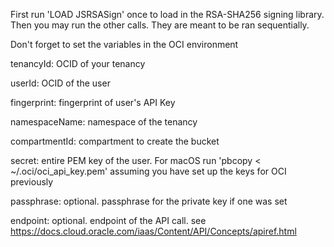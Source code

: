 
First run 'LOAD JSRSASign' once to load in the RSA-SHA256 signing library. Then you may run the other calls. They are meant to be ran sequentially.

Don't forget to set the variables in the OCI environment

tenancyId: OCID of your tenancy

userId: OCID of the user

fingerprint: fingerprint of user's API Key

namespaceName: namespace of the tenancy

compartmentId: compartment to create the bucket

secret: entire PEM key of the user. For macOS run 'pbcopy < ~/.oci/oci_api_key.pem' assuming you have set up the keys for OCI previously

passphrase: optional. passphrase for the private key if one was set

endpoint: optional. endpoint of the API call. see https://docs.cloud.oracle.com/iaas/Content/API/Concepts/apiref.html
